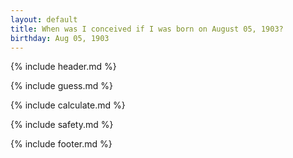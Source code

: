 ```yaml
---
layout: default
title: When was I conceived if I was born on August 05, 1903?
birthday: Aug 05, 1903
---
```


{% include header.md %}

{% include guess.md %}

{% include calculate.md %}

{% include safety.md %}

{% include footer.md %}



